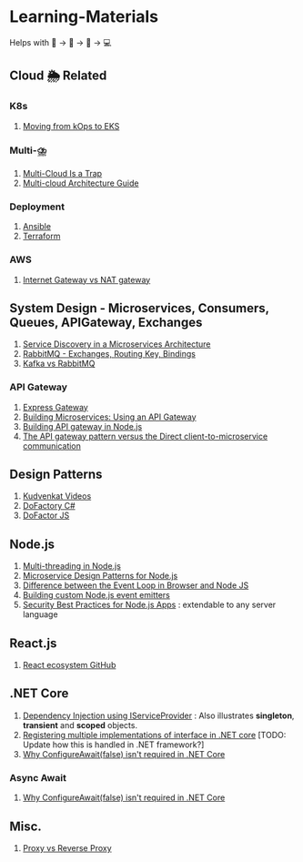 # Learning-Materials
Helps with 📘 -> 📖 -> 🧠 -> 💻

## Cloud 🌦️ Related
### K8s
1. [Moving from kOps to EKS](https://www.productboard.com/blog/moving-from-kops-to-eks/?utm_source=pocket_mylist)

### Multi-⛈️
1. [Multi-Cloud Is a Trap](https://bravenewgeek.com/multi-cloud-is-a-trap/?utm_source=pocket_mylist)
2. [Multi-cloud Architecture Guide](https://www.backblaze.com/blog/multi-cloud-strategy-architecture-guide/?utm_source=pocket_mylist)

### Deployment 
1. [Ansible](https://www.freecodecamp.org/news/what-is-ansible/)
2. [Terraform](https://www.terraform.io/)

### AWS
1. [Internet Gateway vs NAT gateway](https://medium.com/awesome-cloud/aws-vpc-difference-between-internet-gateway-and-nat-gateway-c9177e710af6)

## System Design - Microservices, Consumers, Queues, APIGateway, Exchanges
1. [Service Discovery in a Microservices Architecture](https://www.nginx.com/blog/service-discovery-in-a-microservices-architecture/?utm_source=pocket_mylist)
2. [RabbitMQ - Exchanges, Routing Key, Bindings](https://www.cloudamqp.com/blog/part4-rabbitmq-for-beginners-exchanges-routing-keys-bindings.html)
3. [Kafka vs RabbitMQ](https://www.projectpro.io/article/kafka-vs-rabbitmq/451?utm_source=pocket_mylist)

### API Gateway
1. [Express Gateway](https://www.express-gateway.io/)
2. [Building Microservices: Using an API Gateway](https://www.nginx.com/blog/building-microservices-using-an-api-gateway/)
3. [Building API gateway in Node.js](https://blog.risingstack.com/building-an-api-gateway-using-nodejs/)
4. [The API gateway pattern versus the Direct client-to-microservice communication](https://docs.microsoft.com/en-us/dotnet/architecture/microservices/architect-microservice-container-applications/direct-client-to-microservice-communication-versus-the-api-gateway-pattern)

## Design Patterns
1. [Kudvenkat Videos](https://www.youtube.com/watch?v=rI4kdGLaUiQ&list=PL6n9fhu94yhUbctIoxoVTrklN3LMwTCmd&index=1&ab_channel=kudvenkat)
2. [DoFactory C#](https://www.dofactory.com/net/design-patterns)
3. [DoFactor JS](https://www.dofactory.com/javascript/design-patterns)

## Node.js
1. [Multi-threading in Node.js](https://blog.appsignal.com/2022/07/20/an-introduction-to-multithreading-in-nodejs.html)
2. [Microservice Design Patterns for Node.js](https://blog.bitsrc.io/my-favorite-microservice-design-patterns-for-node-js-fe048c635d83)
3. [Difference between the Event Loop in Browser and Node JS](https://dev.to/jasmin/difference-between-the-event-loop-in-browser-and-node-js-1113?utm_source=pocket_mylist)
4. [Building custom Node.js event emitters](https://blog.logrocket.com/building-custom-node-js-event-emitters/)
5. [Security Best Practices for Node.js Apps](https://hackernoon.com/security-best-practices-for-nodejs-apps-to1k313u?utm_source=pocket_mylist) : extendable to any server language

## React.js
1. [React ecosystem GitHub](https://github.com/enaqx/awesome-react#react-hooks)

## .NET Core
1. [Dependency Injection using IServiceProvider](https://docs.microsoft.com/en-us/dotnet/core/extensions/dependency-injection-usage) : Also illustrates **singleton**, **transient** and **scoped** objects.
2. [Registering multiple implementations of interface in .NET core](https://dejanstojanovic.net/aspnet/2018/december/registering-multiple-implementations-of-the-same-interface-in-aspnet-core/) [TODO: Update how this is handled in .NET framework?]
3. [Why ConfigureAwait(false) isn't required in .NET Core](https://blog.stephencleary.com/2017/03/aspnetcore-synchronization-context.html)

### Async Await
1. [Why ConfigureAwait(false) isn't required in .NET Core](https://blog.stephencleary.com/2017/03/aspnetcore-synchronization-context.html)

## Misc.
1. [Proxy vs Reverse Proxy](https://stackoverflow.com/questions/224664/whats-the-difference-between-a-proxy-server-and-a-reverse-proxy-server)

